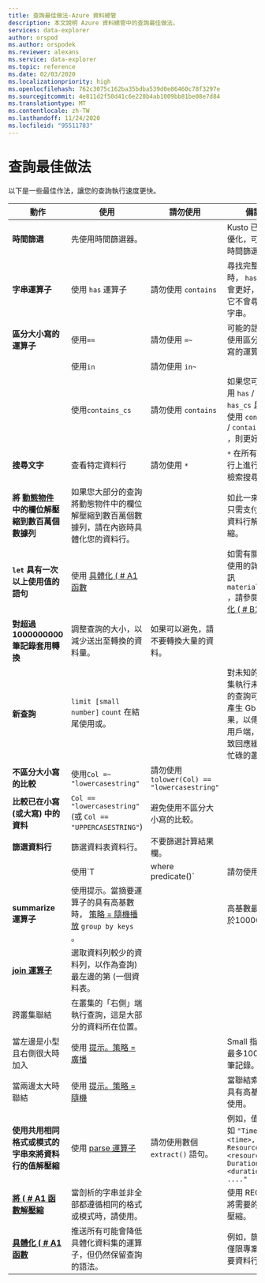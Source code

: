 ```yaml
---
title: 查詢最佳做法-Azure 資料總管
description: 本文說明 Azure 資料總管中的查詢最佳做法。
services: data-explorer
author: orspod
ms.author: orspodek
ms.reviewer: alexans
ms.service: data-explorer
ms.topic: reference
ms.date: 02/03/2020
ms.localizationpriority: high
ms.openlocfilehash: 762c3075c162ba35bdba539d0e86460c78f3297e
ms.sourcegitcommit: 4e811d2f50d41c6e220b4ab1009bb81be08e7d84
ms.translationtype: MT
ms.contentlocale: zh-TW
ms.lasthandoff: 11/24/2020
ms.locfileid: "95511783"
---
```

# <a name="query-best-practices"></a>查詢最佳做法

以下是一些最佳作法，讓您的查詢執行速度更快。

|動作  |使用  |請勿使用  |備註  |
|---------|---------|---------|---------|
| **時間篩選** | 先使用時間篩選器。 ||Kusto 已高度優化，可使用時間篩選。| 
|**字串運算子**      | 使用 `has` 運算子     | 請勿使用 `contains`     | 尋找完整權杖時， `has` 效果會更好，因為它不會尋找子字串。   |
|**區分大小寫的運算子**     |  使用`==`       | 請勿使用  `=~`       |  可能的話，請使用區分大小寫的運算子。       |
| | 使用`in` | 請勿使用 `in~`|
|  | 使用`contains_cs`         | 請勿使用 `contains`        | 如果您可以使用 `has` / `has_cs` 且不能使用 `contains` / `contains_cs` ，則更好。 |
| **搜尋文字**    |    查看特定資料行     |    請勿使用  `*`    |   `*` 在所有資料行上進行全文檢索搜尋。    |
| **將 [動態物件](./scalar-data-types/dynamic.md) 中的欄位解壓縮到數百萬個數據列**    |  如果您大部分的查詢將動態物件中的欄位解壓縮到數百萬個數據列，請在內嵌時具體化您的資料行。      |         | 如此一來，您只需支付一次資料行解壓縮。    |
| **`let` 具有一次以上使用值的語句** | 使用 [具體化 ( # A1 函數](./materializefunction.md) |  |   如需有關如何使用的詳細資訊 `materialize()` ，請參閱 [具體化 ( # B1 ](materializefunction.md)。|
| **對超過1000000000筆記錄套用轉換**| 調整查詢的大小，以減少送出至轉換的資料量。| 如果可以避免，請不要轉換大量的資料。 | |
| **新查詢** | `limit [small number]` `count` 在結尾使用或。 | |     對未知的資料集執行未系結的查詢可能會產生 Gb 的結果，以傳回給用戶端，而導致回應緩慢和忙碌的叢集。|
| **不區分大小寫的比較** | 使用`Col =~ "lowercasestring"` | 請勿使用 `tolower(Col) == "lowercasestring"` |
| **比較已在小寫 (或大寫) 中的資料** | `Col == "lowercasestring"` (或 `Col == "UPPERCASESTRING"`) | 避免使用不區分大小寫的比較。||
| **篩選資料行** |  篩選資料表資料行。|不要篩選計算結果欄。 | |
| | 使用`T | where predicate(<expression>)` | 請勿使用 `T | extend _value = <expression> | where predicate(_value)` ||
| **summarize 運算子** |  使用提示。當摘要運算子的具有高基數時， [策略 = 隨機播放](./shufflequery.md) `group by keys` 。 | | 高基數最好高於1000000。|
|**[join 運算子](./joinoperator.md)** | 選取資料列較少的資料列，以作為查詢) 最左邊的第 (一個資料表。 ||
| 跨叢集聯結 |在叢集的「右側」端執行查詢，這是大部分的資料所在位置。 ||
|當左邊是小型且右側很大時加入 | 使用 [提示。策略 = 廣播](./broadcastjoin.md) || Small 指的是最多100000筆記錄。 |
|當兩邊太大時聯結 | 使用 [提示。策略 = 隨機](./shufflequery.md) || 當聯結索引鍵具有高基數時使用。|
|**使用共用相同格式或模式的字串來將資料行的值解壓縮**|  使用 [parse 運算子](./parseoperator.md) | 請勿使用數個 `extract()` 語句。  | 例如，值，例如 `"Time = <time>, ResourceId = <resourceId>, Duration = <duration>, ...."`
|**[將 ( # A1 函數解壓縮](./extractfunction.md)**| 當剖析的字串並非全部都遵循相同的格式或模式時，請使用。| |使用 REGEX 將需要的值解壓縮。|
| **[具體化 ( # A1 函數](./materializefunction.md)** | 推送所有可能會降低具體化資料集的運算子，但仍然保留查詢的語法。 | |例如，篩選或僅限專案的必要資料行。

